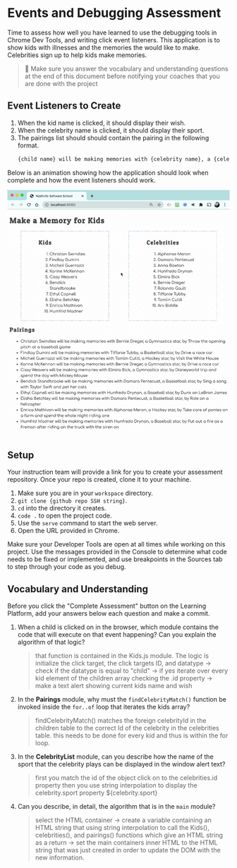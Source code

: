 # Events and Debugging Assessment

Time to assess how well you have learned to use the debugging tools in Chrome Dev Tools, and writing click event listeners. This application is to show kids with illnesses and the memories the would like to make. Celebrities sign up to help kids make memories.

> 🧨 Make sure you answer the vocabulary and understanding questions at the end of this document before notifying your coaches that you are done with the project

## Event Listeners to Create

1. When the kid name is clicked, it should display their wish.
1. When the celebrity name is clicked, it should display their sport.
1. The pairings list should should contain the pairing in the following format.
    ```html
    {child name} will be making memories with {celebrity name}, a {celebrity sport} star, by {child wish}
    ```

Below is an animation showing how the application should look when complete and how the event listeners should work.

<img src="./images/debugging-events-assessment.gif" width="700px">

## Setup

Your instruction team will provide a link for you to create your assessment repository. Once your repo is created, clone it to your machine.

1. Make sure you are in your `workspace` directory.
1. `git clone {github repo SSH string}`.
1. `cd` into the directory it creates.
1. `code .` to open the project code.
1. Use the `serve` command to start the web server.
1. Open the URL provided in Chrome.

Make sure your Developer Tools are open at all times while working on this project. Use the messages provided in the Console to determine what code needs to be fixed or implemented, and use breakpoints in the Sources tab to step through your code as you debug.

## Vocabulary and Understanding

Before you click the "Complete Assessment" button on the Learning Platform, add your answers below each question and make a commit.

1. When a child is clicked on in the browser, which module contains the code that will execute on that event happening? Can you explain the algorithm of that logic?
   > that function is contained in the Kids.js module. The logic is initialize the click target, the click targets ID, and datatype -> check if the datatype is equal to "child" -> if yes iterate over every kid element of the children array checking the .id property -> make a text alert showing current kids name and wish
2. In the **Pairings** module, why must the `findCelebrityMatch()` function be invoked inside the `for..of` loop that iterates the kids array?
   > findCelebrityMatch() matches the foreign celebrityId in the children table to the correct Id of the celebrity in the celebrities table. this needs to be done for every kid and thus is within the for loop.
3. In the **CelebrityList** module, can you describe how the name of the sport that the celebrity plays can be displayed in the window alert text?
   > first you match the id of the object click on to the celebrities.id property then you use string interpolation to display the celebrity.sport property ${celebrity.sport}
4. Can you describe, in detail, the algorithm that is in the `main` module?
   > select the HTML container -> create a variable containing an HTML string that using string interpolation to call the Kids(), celebrities(), and pairings() functions which give an HTML string as a return -> set the main containers inner HTML to the HTML string that was just created in order to update the DOM with the new information.
